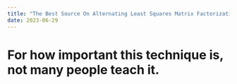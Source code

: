 ```yaml
---
title: "The Best Source On Alternating Least Squares Matrix Factorization"
date: 2023-06-29
---
```


# For how important this technique is, not many people teach it. #
